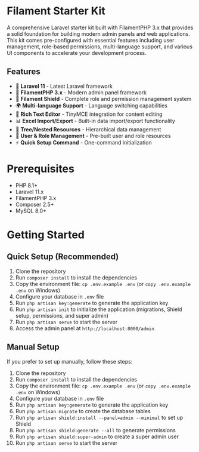# **Filament Starter Kit**

A comprehensive Laravel starter kit built with FilamentPHP 3.x that provides a solid foundation for building modern admin panels and web applications. This kit comes pre-configured with essential features including user management, role-based permissions, multi-language support, and various UI components to accelerate your development process.

## **Features**

-   🚀 **Laravel 11** - Latest Laravel framework
-   🎨 **FilamentPHP 3.x** - Modern admin panel framework
-   🔐 **Filament Shield** - Complete role and permission management system
-   🌍 **Multi-language Support** - Language switching capabilities
-   📝 **Rich Text Editor** - TinyMCE integration for content editing
-   📊 **Excel Import/Export** - Built-in data import/export functionality
-   🌳 **Tree/Nested Resources** - Hierarchical data management
-   👥 **User & Role Management** - Pre-built user and role resources
-   ⚡ **Quick Setup Command** - One-command initialization

# **Prerequisites**

-   PHP 8.1+
-   Laravel 11.x
-   FilamentPHP 3.x
-   Composer 2.5+
-   MySQL 8.0+

# **Getting Started**

## Quick Setup (Recommended)

1. Clone the repository
2. Run `composer install` to install the dependencies
3. Copy the environment file: `cp .env.example .env` (or `copy .env.example .env` on Windows)
4. Configure your database in `.env` file
5. Run `php artisan key:generate` to generate the application key
6. Run `php artisan init` to initialize the application (migrations, Shield setup, permissions, and super admin)
7. Run `php artisan serve` to start the server
8. Access the admin panel at `http://localhost:8000/admin`

## Manual Setup

If you prefer to set up manually, follow these steps:

1. Clone the repository
2. Run `composer install` to install the dependencies
3. Copy the environment file: `cp .env.example .env` (or `copy .env.example .env` on Windows)
4. Configure your database in `.env` file
5. Run `php artisan key:generate` to generate the application key
6. Run `php artisan migrate` to create the database tables
7. Run `php artisan shield:install --panel=admin --minimal` to set up Shield
8. Run `php artisan shield:generate --all` to generate permissions
9. Run `php artisan shield:super-admin` to create a super admin user
10. Run `php artisan serve` to start the server
